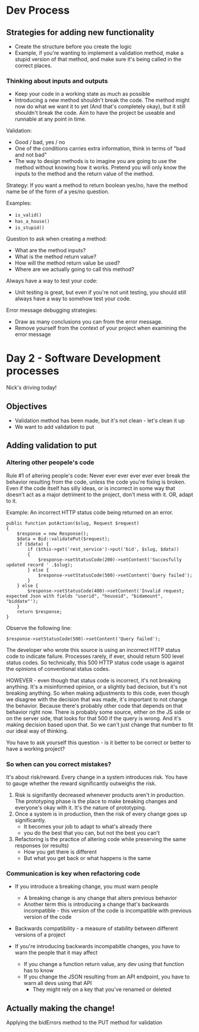 Dev Process
===========

Strategies for adding new functionality
---------------------------------------

* Create the structure before you create the logic
* Example, if you're wanting to implement a validation method,
  make a stupid version of that method, and make sure it's being called in the correct places.
  
### Thinking about inputs and outputs

* Keep your code in a working state as much as possible
* Introducing a new method shouldn't break the code. The method might now do what
  we want it to yet (And that's completely okay), but it still shouldn't break the code.
  Aim to have the project be useable and runnable at any point in time.
  
Validation:

  * Good / bad, yes / no
  * One of the conditions carries extra information, think in terms of "bad and not bad"
  * The way to design methods is to imagine you are going to use the method without
    knowing how it works. Pretend you will only know the inputs to the method and the
    return value of the method.
    
Strategy: If you want a method to return boolean yes/no, have the method name be of the
form of a yes/no question.

Examples:

  * `is_valid()`
  * `has_a_house()`
  * `is_stupid()`

Question to ask when creating a method:

* What are the method inputs?
* What is the method return value?
* How will the method return value be used?
* Where are we actually going to call this method?

Always have a way to test your code:

* Unit testing is great, but even if you're not unit testing, you should
  still always have a way to somehow test your code.

Error message debugging strategies:

* Draw as many conclusions you can from the error message.
* Remove yourself from the context of your project when examining the error message


Day 2 - Software Development processes
======================================

Nick's driving today!

Objectives
----------

* Validation method has been made, but it's not clean - let's clean it up
* We want to add validation to put

Adding validation to put
------------------------

### Altering other peopele's code

Rule #1 of altering people's code: Never ever ever ever ever ever break the behavior resulting from the code, unless the code you're fixing is broken.
Even if the code itself has silly ideas, or is incorrect in some way that doesn't act as a major detriment to the project, don't mess with it. OR, adapt to it.

Example: An incorrect HTTP status code being returned on an error.

    public function putAction($slug, Request $request)
    {
        $response = new Response();
        $data = Bid::validatePut($request);
        if ($data) {
            if ($this->get('rest_service')->put('bid', $slug, $data))
            {
                $response->setStatusCode(200)->setContent('Succesfully updated record ' .$slug);
            } else {
                $response->setStatusCode(500)->setContent('Query failed');
            }
        } else {
            $response->setStatusCode(400)->setContent('Invalid request; expected Json with fields "userid", "houseid", "bidamount", "biddate"');
        }
        return $response;
    }
    
Observe the following line: 

    $response->setStatusCode(500)->setContent('Query failed');
    
The developer who wrote this source is using an incorrect HTTP status code to indicate failure. Processes rarely, if ever, should
return 500 level status codes. So technically, this 500 HTTP status code usage is against the opinions of conventional status codes.

HOWEVER - even though that status code is incorrect, it's not breaking anything. It's a misinformed opinion, or a slightly bad
decision, but it's not breaking anything. So when making adjustments to this code, even though we disagree with the decision
that was made, it's important to not change the behavior. Because there's probably other code that depends on that behavior right now.
There is probably some source, either on the JS side or on the server side, that looks for that 500 if the query is wrong.
And it's making decision based upon that. So we can't just change that number to fit our ideal way of thinking.

You have to ask yourself this question - is it better to be correct or better to have a working project?

### So when can you correct mistakes?

It's about risk/reward. Every change in a system introduces risk. You have to gauge whether the reward significantly outweighs the risk.

1) Risk is signifantly decreased whenever products aren't in production. The prototyping phase is the place to make breaking changes and everyone's okay with it. It's the nature of prototyping.
2) Once a system is in production, then the risk of every change goes up significantly.
    * It becomes your job to adapt to what's already there
    * you do the best that you can, but not the best you can't
3) Refactoring is the practice of altering code while preserving the same responses (or results)
    * How you get there is different
    * But what you get back or what happens is the same
 
### Communication is key when refactoring code

* If you introduce a breaking change, you must warn people
    + A breaking change is any change that alters previous behavior
    + Another term this is introducing a change that's backwards incompatible - this version of the code is incompatible with previous version of the code
   
* Backwards compatibility - a measure of stability between different versions of a project

* If you're introducing backwards incompabitle changes, you have to warn the people that it may affect
    + If you change a function return value, any dev using that function has to know
    + If you change the JSON resulting from an API endpoint, you have to warn all devs using that API
        - They might rely on a key that you've renamed or deleted
        
        
Actually making the change!
---------------------------

Applying the bidErrors method to the PUT method for validation

